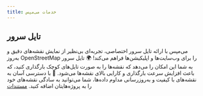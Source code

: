 ```yaml
---
title: خدمات می‌مپس
---
```

## تایل سرور 
می‌مپس با ارائه تایل سرور اختصاصی، تجربه‌ای بی‌نظیر از نمایش نقشه‌های دقیق و به‌روز OpenStreetMap را برای وب‌سایت‌ها و اپلیکیشن‌ها فراهم می‌کند! 🌍 تایل سرور به شما این امکان را می‌دهد که نقشه‌ها را به صورت تایل‌های کوچک بارگذاری کنید، که باعث افزایش سرعت بارگذاری و کارایی بالای نقشه‌ها می‌شود. 🚀 با دسترسی آسان به نقشه‌های با کیفیت و به‌روزرسانی مداوم داده‌ها، شما می‌توانید به سادگی نقشه‌های خود را به پروژه‌هایتان اضافه کنید. [مستندات](url) 
